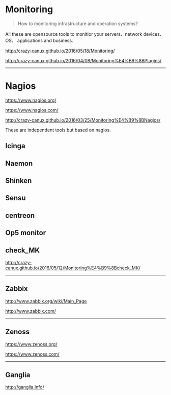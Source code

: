 # Monitoring

> How to monitoring infrastructure and operation systems?

All these are opensource tools to monitior your servers、network devices、OS、 applications and business.

<http://crazy-canux.github.io/2016/05/18/Monitoring/>

<http://crazy-canux.github.io/2016/04/08/Monitoring%E4%B9%8BPlugins/>

***

# Nagios

<https://www.nagios.org/>

<https://www.nagios.com/>

<http://crazy-canux.github.io/2016/03/25/Monitoring%E4%B9%8BNagios/>

These are independent tools but based on nagios.

## Icinga

## Naemon

## Shinken

## Sensu

## centreon

## Op5 monitor

## check_MK

<http://crazy-canux.github.io/2016/05/12/Monitoring%E4%B9%8Bcheck_MK/>

***

## Zabbix

<http://www.zabbix.org/wiki/Main_Page>

<http://www.zabbix.com/>

***

## Zenoss

<https://www.zenoss.org/>

<https://www.zenoss.com/>

***

## Ganglia

<http://ganglia.info/>

